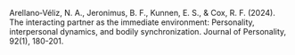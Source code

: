 
Arellano‐Véliz, N. A., Jeronimus, B. F., Kunnen, E. S., & Cox, R. F. (2024). The interacting partner as the immediate environment: Personality, interpersonal dynamics, and bodily synchronization. Journal of Personality, 92(1), 180-201.
